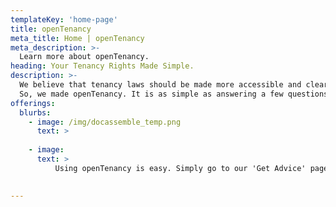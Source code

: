 ```yaml
---
templateKey: 'home-page'
title: openTenancy
meta_title: Home | openTenancy
meta_description: >-
  Learn more about openTenancy.
heading: Your Tenancy Rights Made Simple. 
description: >-
  We believe that tenancy laws should be made more accessible and clear for everyone, regardless of legal experience. 
  So, we made openTenancy. It is as simple as answering a few questions, at the end of which you will walk away with relevant advice - pointing out the legal basis for the advice, and your suggested next steps. openTenancy is completely free, aimed at ensuring everyone has equal access to enforce their rights. 
offerings:
  blurbs:
    - image: /img/docassemble_temp.png
      text: > 
          
    - image: 
      text: > 
          Using openTenancy is easy. Simply go to our 'Get Advice' page and answer a few simple questions, and you'll walk away with a simple document detailing the relevant law and our advice for next steps, all written simply. 

      
---
```

